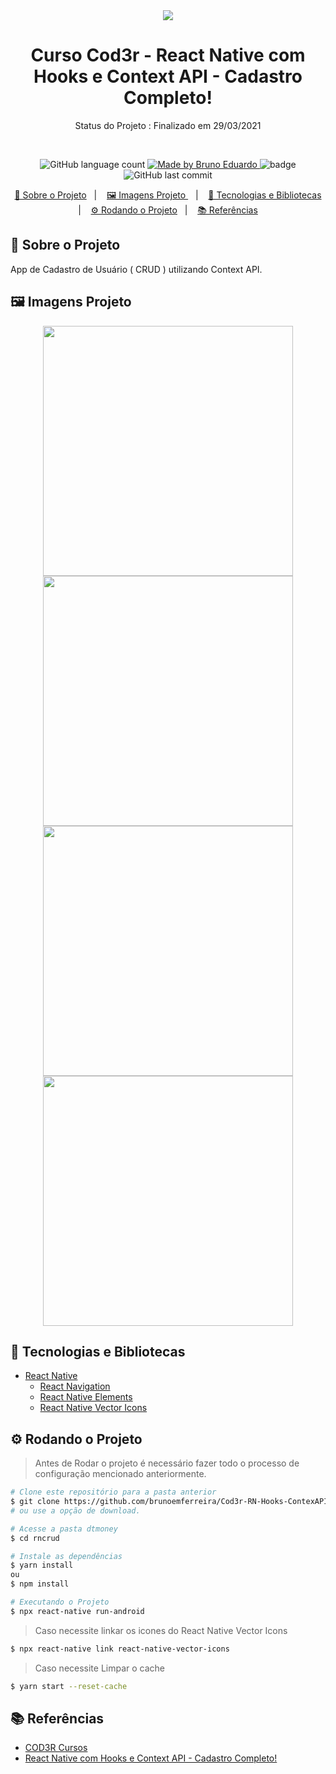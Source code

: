 <div align="center">
   <img src="./assets/logo.jpg">
</div>

<!-- ******************************* Título do Projeto ****************************************  -->
<h1 align="center"> Curso Cod3r - React Native com Hooks e Context API - Cadastro Completo! </h1>

<!-- *******************************  Status do Projeto  **************************************  -->
<p align="center">
   Status do Projeto : Finalizado em 29/03/2021
</p>
<br/>
<!-- ************************************  Badges  ********************************************  -->

<p align="center">
  <img alt="GitHub language count" src="https://img.shields.io/github/languages/count/brunoemferreira/Cod3r-RN-Hooks-ContexAPI?color=%2304D361">

  <a href="https://rocketseat.com.br">
    <img alt="Made by Bruno Eduardo" src="https://img.shields.io/badge/made%20by-Bruno Eduardo-%2304D361">
  </a>

  <img src="https://img.shields.io/github/repo-size/brunoemferreira/Cod3r-RN-Hooks-ContexAPI" alt="badge"/>
  <img alt="GitHub last commit" src="https://img.shields.io/github/last-commit/brunoemferreira/Cod3r-RN-Hooks-ContexAPI">

</p>

<!-- ******************************* Ancoras **************************************************  -->

<p align="center">
  <a href="#sobre">🚀 Sobre o Projeto</a>&nbsp;&nbsp;&nbsp;|&nbsp;&nbsp;&nbsp;
  <a href="#imagens">🖼️ Imagens Projeto </a>&nbsp;&nbsp;&nbsp;|&nbsp;&nbsp;&nbsp;
  <a href="#tecnologias">🧰 Tecnologias e Bibliotecas </a>&nbsp;&nbsp;&nbsp;|&nbsp;&nbsp;&nbsp;
  <a href="#rodando">⚙️ Rodando o Projeto</a>&nbsp;&nbsp;&nbsp;|&nbsp;&nbsp;&nbsp;
  <a href="#referencias">📚 Referências</a>&nbsp;&nbsp;&nbsp;
</p>

<!-- ******************************* Sobre ***************************************************  -->

<h2 id="sobre"> 🚀 Sobre o Projeto </h2>
App de Cadastro de Usuário ( CRUD ) utilizando Context API.

<h2 id="imagens"> 🖼️ Imagens Projeto </h2>
<div align="center">
   <img src="./assets/tela1.png" width="400px">
   <img src="./assets/tela2.png" width="400px">
   <img src="./assets/tela3.png" width="400px">
   <img src="./assets/tela4.png" width="400px">
</div>
<h2 id="tecnologias"> 🧰 Tecnologias e Bibliotecas </h2>

* [React Native]()
  * [React Navigation](https://reactnavigation.org/)
  * [React Native Elements](https://reactnativeelements.com/)
  * [React Native Vector Icons](https://oblador.github.io/react-native-vector-icons/)

<h2 id="rodando"> ⚙️ Rodando o Projeto </h2>

> Antes de Rodar o projeto é necessário fazer todo o processo de configuração mencionado anteriormente.
```bash
# Clone este repositório para a pasta anterior
$ git clone https://github.com/brunoemferreira/Cod3r-RN-Hooks-ContexAPI.git
# ou use a opção de download.

# Acesse a pasta dtmoney
$ cd rncrud

# Instale as dependências
$ yarn install
ou
$ npm install

# Executando o Projeto
$ npx react-native run-android

```

> Caso necessite linkar os icones do React Native Vector Icons
```bash
$ npx react-native link react-native-vector-icons
```

> Caso necessite Limpar o cache
```bash
$ yarn start --reset-cache  
```

<h2 id="referencias"> 📚 Referências </h2>

- [COD3R Cursos](https://www.cod3r.com.br/collections?category=cursos-gratuitos)
- [React Native com Hooks e Context API - Cadastro Completo!](https://www.udemy.com/course/react-native-com-hooks-e-context-api-cadastro-completo/)

